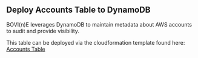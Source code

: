 Deploy Accounts Table to DynamoDB
---------------------------------
BOVI(n)E leverages DynamoDB to maintain metadata about AWS accounts to audit and provide visibility.

This table can be deployed via the cloudformation template found here: [Accounts Table](tools/dynamodb-cf.yml)
